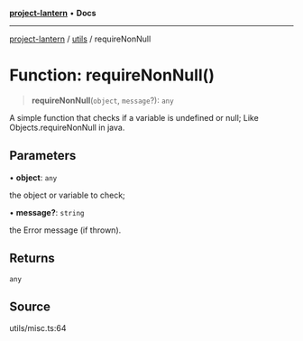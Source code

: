 [**project-lantern**](../../../README.md) • **Docs**

***

[project-lantern](../../../globals.md) / [utils](../README.md) / requireNonNull

# Function: requireNonNull()

> **requireNonNull**(`object`, `message`?): `any`

A simple function that checks if a variable is undefined or null;
Like Objects.requireNonNull in java.

## Parameters

• **object**: `any`

the object or variable to check;

• **message?**: `string`

the Error message (if thrown).

## Returns

`any`

## Source

utils/misc.ts:64
